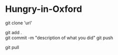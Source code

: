Hungry-in-Oxford
================
git clone 'url'

git add .  
git commit -m "description of what you did" 
git push

git pull

